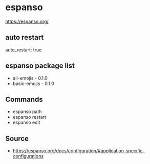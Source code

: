 # espanso

https://espanso.org/

## auto restart

auto_restart: true

## espanso package list

- all-emojis - 0.1.0
- basic-emojis - 0.1.0

## Commands

- espanso path
- espanso restart
- espanso edit

## Source

- https://espanso.org/docs/configuration/#application-specific-configurations
